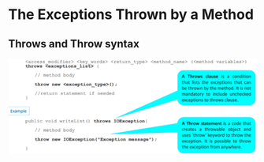 # The Exceptions Thrown by a Method

## Throws and Throw syntax

![image](./media/The_Exceptions_Thrown_by_a_Method.png)
